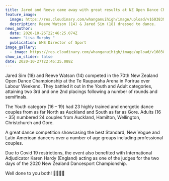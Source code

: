```yaml
---
title: Jared and Reeve came away with great results at NZ Open Dance Champs
feature_image:
  image: https://res.cloudinary.com/whanganuihigh/image/upload/v1603839139/News/Jared_Smith_Reeve_Watson.NZ_Open_Dance_Championship_at_the_Te_Rauparaha_Arena_2.jpg
  description: Reeve Watson (14) & Jared Sim (18) dressed to dance.
news_author:
  date: 2020-10-26T22:46:25.074Z
  name: "Lisa Murphy "
  publication: WHS Director of Sport
image_gallery:
  - image: https://res.cloudinary.com/whanganuihigh/image/upload/v1603839157/News/Jared_Smith_Reeve_Watson.NZ_Open_Dance_Championship_at_the_Te_Rauparaha_Arena_1.jpg
show_in_slider: false
date: 2020-10-27T22:46:25.088Z
---
```

Jared Sim (18) and Reeve Watson (14) competed in the 70th New Zealand Open Dance Championship at the Te Rauparaha Arena in Porirua over Labour Weekend. They battled it out in the Youth and Adult categories, attaining two 3rd and one 2nd placings following a number of rounds and semifinals.

The Youth category (16 – 19) had 23 highly trained and energetic dance couples from as far North as Auckland and South as far as Gore. Adults (16 - 35) numbered 24 couples from Auckland, Hamilton, Wellington, Christchurch and Gore.

A great dance competition showcasing the best Standard, New Vogue and Latin American dancers over a number of age groups including professional couples.

Due to Covid 19 restrictions, the event also benefited with International Adjudicator Karen Hardy (England) acting as one of the judges for the two days of the 2020 New Zealand Dancesport Championship.

Well done to you both! 💃🕺💛💚